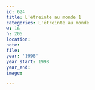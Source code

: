 ```yaml
---
id: 624
title: L'étreinte au monde 1
categories: L'étreinte au monde
w: 16
h: 205
location:
note:
file:
year: '1998'
year_start: 1998
year_end:
image:

---
```

